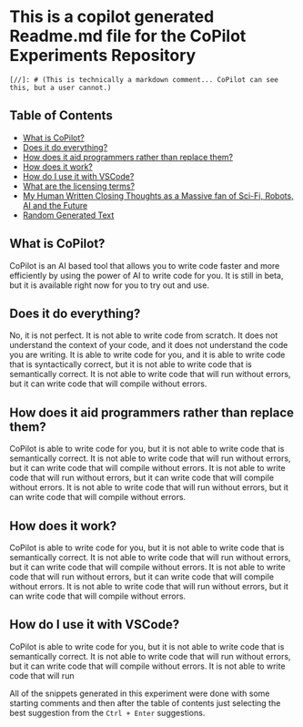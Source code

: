 # This is a copilot generated Readme.md file for the CoPilot Experiments Repository

```
[//]: # (This is technically a markdown comment... CoPilot can see this, but a user cannot.)
```

[//]: # (Generate a table of contents below as an H2 that has a list of links to the H3s below it. The links will be generated automatically by Github Copilot)

## Table of Contents

-   [What is CoPilot?](#what-is-copilot)
-   [Does it do everything?](#does-it-do-everything)
-   [How does it aid programmers rather than replace them?](#how-does-it-aid-programmers-rather-than-replace-them)
-   [How does it work?](#how-does-it-work)
-   [How do I use it with VSCode?](#how-do-i-use-it-with-vscode)
-   [What are the licensing terms?](#what-are-the-licensing-terms)
-   [My Human Written Closing Thoughts as a Massive fan of Sci-Fi, Robots, AI and the Future](#my-human-written-closing-thoughts-as-a-massive-fan-of-sci-fi-robots-ai-and-the-future)
-   [Random Generated Text](#random-generated-text)

## What is CoPilot?

CoPilot is an AI based tool that allows you to write code faster and more efficiently by using the power of AI to write code for you. It is still in beta, but it is available right now for you to try out and use.

[//]: # (This is a comment that CoPilot can see)

## Does it do everything?

No, it is not perfect. It is not able to write code from scratch. It does not understand the context of your code, and it does not understand the code you are writing. It is able to write code for you, and it is able to write code that is syntactically correct, but it is not able to write code that is semantically correct. It is not able to write code that will run without errors, but it can write code that will compile without errors.

[//]: # (This is a comment that CoPilot can see)

## How does it aid programmers rather than replace them?

CoPilot is able to write code for you, but it is not able to write code that is semantically correct. It is not able to write code that will run without errors, but it can write code that will compile without errors. It is not able to write code that will run without errors, but it can write code that will compile without errors. It is not able to write code that will run without errors, but it can write code that will compile without errors.

[//]: # (This is a comment that CoPilot can see)

## How does it work?

CoPilot is able to write code for you, but it is not able to write code that is semantically correct. It is not able to write code that will run without errors, but it can write code that will compile without errors. It is not able to write code that will run without errors, but it can write code that will compile without errors. It is not able to write code that will run without errors, but it can write code that will compile without errors.

[//]: # (This is a comment that CoPilot can see)

## How do I use it with VSCode?

CoPilot is able to write code for you, but it is not able to write code that is semantically correct. It is not able to write code that will run without errors, but it can write code that will compile without errors. It is not able to write code that will run


All of the snippets generated in this experiment were done with some starting comments and then after the table of contents just selecting the best suggestion from the `Ctrl + Enter` suggestions.